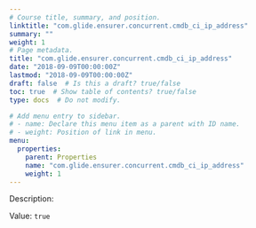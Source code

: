 ```yaml
---
# Course title, summary, and position.
linktitle: "com.glide.ensurer.concurrent.cmdb_ci_ip_address"
summary: ""
weight: 1
# Page metadata.
title: "com.glide.ensurer.concurrent.cmdb_ci_ip_address"
date: "2018-09-09T00:00:00Z"
lastmod: "2018-09-09T00:00:00Z"
draft: false  # Is this a draft? true/false
toc: true  # Show table of contents? true/false
type: docs  # Do not modify.

# Add menu entry to sidebar.
# - name: Declare this menu item as a parent with ID name.
# - weight: Position of link in menu.
menu:
  properties:
    parent: Properties
    name: "com.glide.ensurer.concurrent.cmdb_ci_ip_address"
    weight: 1
---
```


Description: 


Value: `true`